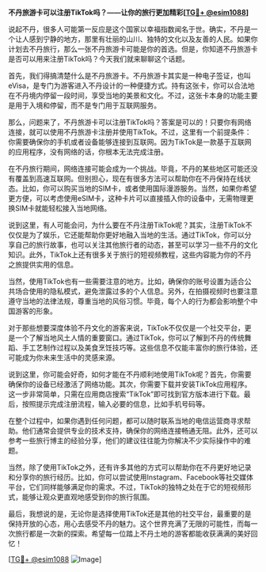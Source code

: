 **不丹旅游卡可以注册TikTok吗？——让你的旅行更加精彩[[TG💪+ @esim1088](https://t.me/s/esim1088)]**

说起不丹，很多人可能第一反应是这个国家以幸福指数闻名于世。确实，不丹是一个让人感到宁静的地方，那里有壮丽的山川、独特的文化以及友善的人民。如果你计划去不丹旅行，那么一张不丹旅游卡可能是你的首选。但是，你知道不丹旅游卡是否可以用来注册TikTok吗？今天我们就来聊聊这个话题。

首先，我们得搞清楚什么是不丹旅游卡。不丹旅游卡其实是一种电子签证，也叫eVisa，是专门为游客进入不丹设计的一种便捷方式。持有这张卡，你可以合法地在不丹境内停留一段时间，享受当地的美景和文化。不过，这张卡本身的功能主要是用于入境和停留，而不是专门用于互联网服务。

那么，问题来了，不丹旅游卡可以注册TikTok吗？答案是可以的！只要你有网络连接，就可以使用不丹旅游卡注册并使用TikTok。不过，这里有一个前提条件：你需要确保你的手机或者设备能够连接到互联网。因为TikTok是一款基于互联网的应用程序，没有网络的话，你根本无法完成注册。

在不丹旅行期间，网络连接可能会成为一个挑战。毕竟，不丹的某些地区可能还没有覆盖到高速互联网。但别担心，现在有很多方法可以帮助你在不丹保持在线状态。比如，你可以购买当地的SIM卡，或者使用国际漫游服务。当然，如果你希望更方便，可以考虑使用eSIM卡，这种卡片可以直接插入你的设备中，无需物理更换SIM卡就能轻松接入当地网络。

说到这里，有人可能会问，为什么要在不丹注册TikTok呢？其实，注册TikTok不仅仅是为了娱乐，它还能帮助你更好地融入当地的生活。通过TikTok，你可以分享自己的旅行故事，也可以关注其他旅行者的动态，甚至可以学习一些不丹的文化知识。此外，TikTok上还有很多关于旅行的短视频教程，这些内容能为你的不丹之旅提供实用的信息。

当然，使用TikTok也有一些需要注意的地方。比如，确保你的账号设置为适合公共场合使用的隐私模式，避免泄露过多的个人信息。另外，在拍摄视频时也要注意遵守当地的法律法规，尊重当地的风俗习惯。毕竟，每个人的行为都会影响整个中国游客的形象。

对于那些想要深度体验不丹文化的游客来说，TikTok不仅仅是一个社交平台，更是一个了解当地风土人情的重要窗口。通过TikTok，你可以了解到不丹的传统舞蹈、手工艺制作过程以及美食烹饪技巧等。这些信息不仅能丰富你的旅行体验，还可能成为你未来生活中的灵感来源。

说到这里，你可能会好奇，如何才能在不丹顺利地使用TikTok呢？首先，你需要确保你的设备已经激活了网络功能。其次，你需要下载并安装TikTok应用程序。这一步非常简单，只需在应用商店搜索“TikTok”即可找到官方版本进行下载。最后，按照提示完成注册流程，输入必要的信息，比如手机号码等。

在整个过程中，如果你遇到任何问题，都可以随时联系当地的电信运营商寻求帮助。他们通常会提供专业的技术支持，确保你的网络连接畅通无阻。此外，还可以参考一些旅行博主的经验分享，他们的建议往往能为你解决不少实际操作中的难题。

当然，除了使用TikTok之外，还有许多其他的方式可以帮助你在不丹更好地记录和分享你的旅行经历。比如，你可以尝试使用Instagram、Facebook等社交媒体平台，它们同样能够满足你的需求。不过，TikTok的独特之处在于它的短视频形式，能够让观众更直观地感受到你的旅行氛围。

最后，我想说的是，无论你是选择使用TikTok还是其他的社交平台，最重要的是保持开放的心态，用心去感受不丹的魅力。这个世界充满了无限的可能性，而每一次旅行都是一次新的探索。希望每一位踏上不丹土地的游客都能收获满满的美好回忆！

[[TG💪+ @esim1088](https://t.me/s/esim1088) ![Image](https://i.postimg.cc/4NQfJmqS/Snipaste-2025-05-13-00-14-12.png)]